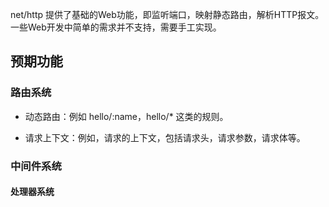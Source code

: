 net/http 提供了基础的Web功能，即监听端口，映射静态路由，解析HTTP报文。一些Web开发中简单的需求并不支持，需要手工实现。

## 预期功能


### 路由系统

- 动态路由：例如 hello/:name，hello/* 这类的规则。

- 请求上下文：例如，请求的上下文，包括请求头，请求参数，请求体等。


### 中间件系统


#### 处理器系统


